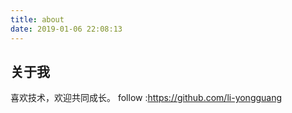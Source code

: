 ```yaml
---
title: about
date: 2019-01-06 22:08:13
---
```

## 关于我
喜欢技术，欢迎共同成长。
follow :https://github.com/li-yongguang